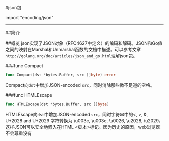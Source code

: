 ﻿#json包

import "encoding/json"

---

##简介

##概览
json实现了JSON对象（RFC4627中定义）的编码和解码。JSON和Go值之间的映射在Marshal和Unmarshal函数的文档中描述。可以参考文章` http://golang.org/doc/articles/json_and_go.html `理解json包。


###func Compact
```go
func Compact(dst *bytes.Buffer, src []byte) error
```
Compact向`dst`中增加JSON-encoded `src`，同时消除那些微不足道的空格。

###func HTMLEscape
```go
func HTMLEscape(dst *bytes.Buffer, src []byte)
```
HTMLEscape向`dst`中增加JSON-encoded `src`，同时字符串中的<, >, &, U+2028 and U+2029 字符转换为 \u003c, \u003e, \u0026, \u2028, \u2029，这样JSON可以安全地嵌入在HTML <脚本>标记。因为历史的原因，web浏览器不会尊重没有<script> 标签的标准HTML（ don't honor standard HTML escaping within <script> tags），所以需要JSON编码来替换。

###func Indent
```go
func Indent(dst *bytes.Buffer, src []byte, prefix, indent string) error
```
Indent向`dst`中增加带有缩进形式的JSON-encoded `src`。

未完。。。

###func Marshal
```go
func Marshal(v interface{}) ([]byte, error)
```

###func MarshalIndent
```go
func MarshalIndent(v interface{}, prefix, indent string) ([]byte, error)
```
MarshalIndent和Marshal很像，但是使用了缩进`indent`来格式化输出。

###func Unmarshal
```go
func Unmarshal(data []byte, v interface{}) error
```

###type Decoder struct
```go
type Decoder struct {
}
```
Decoder类型读取并解码输入流中的JSON对象。

###func NewDecoder
```go
func NewDecoder(r io.Reader) *Decoder
```
NewDecoder返回一个新的dedocer，这个decoder从`r`读取。

这个decoder引入它自己的缓冲，从`r`读取的数据可能超过JSON值的要求。

###func (*Decoder) Buffered
```go
func (dec *Decoder) Buffered() io.Reader
```
Buffered返回一个reader，这个reader的数据残留在Decoder的缓冲中。reader是有效的，直到下次调用Decode。

###func (*Decoder) Decode
```go
func (dec *Decoder) Decode(v interface{}) error
```
Decode读取下一个JSON编码的值，然后存储到`v`所指的值中。

想了解更多关于JONS向Go值转换的信息，请看Unmarshal 函数的文档。

###func (*Decoder) UseNumber
```go
func (dec *Decoder) UseNumber()
```
UseNumber引起Decoder来将一个数字（作为一个Number而不是一个float64数值）解码成一个接口（interface{}）。

###type Encoder struct
```go
type Encoder struct {
}
```
Encoder向输出流写入JSON对象。

###func NewEncoder
```go
func NewEncoder(w io.Writer) *Encoder
```
NewEncoder返回一个写入`w`的新的encoder。

###func (*Encoder) Encode
```go
func (enc *Encoder) Encode(v interface{}) error
```
Encode将JSON编码的`v`写入到流中，接下来是换行符。

想了解更多关于Go值向JSON转换的信息，请看Marshal 函数的文档。

###type InvalidUTF8Error struct
```go
type InvalidUTF8Error struct {
    S string // the whole string value that caused the error
}
```
在GO1.2之前，当Marshal 尝试编码带有无效UTF-8序列的字符串时，会返回一个InvalidUTF8Error。在Go 1.2中，Marshal通过用 rune类型的U+FFFD（Unicode replacement）来替换非法的字节这种方法来强迫字符串转为UTF-8。这种错误不会产生但是为了向后兼容而保留下来。

###func (*InvalidUTF8Error) Error
```go
func (e *InvalidUTF8Error) Error() string
```

###type InvalidUnmarshalError struct
```go
type InvalidUnmarshalError struct {
    Type reflect.Type
}
```
InvalidUnmarshalError 描述了一个无效的传给Unmarshal的参数（传给Unmarshal的参数必须是一个非空指针）。

###func (*InvalidUnmarshalError) Error
```go
func (e *InvalidUnmarshalError) Error() string
```

###type Marshaler interface
```go
type Marshaler interface {
    MarshalJSON() ([]byte, error)
}
```
Marshaler 是一个接口。实现它的类型可以将它们自己编码为一个有效的JSON。

###type MarshalerError struct
```go
type MarshalerError struct {
    Type reflect.Type
    Err  error
}
```

###func (*MarshalerError) Error
```go
func (e *MarshalerError) Error() string
```

###type Number
```go
type Number string
```
一个Number代表了JSON数字。

###func (Number) Float64
```go
func (n Number) Float64() (float64, error)
```
Float64返回float64的数字。

###func (Number) Int64
```go
func (n Number) Int64() (int64, error)
```
返回int64的数字。

###func (Number) String
```go
func (n Number) String() string
```
返回数字的字符串形式。

###type RawMessage
```go
type RawMessage []byte
```
RawMessage是一个原始的编码的JSON对象。它实现了Marshaler 和Unmarshaler ，并可以用来延迟JSON解析或者JSON编码预计算。

###func (*RawMessage) MarshalJSON
```go
func (m *RawMessage) MarshalJSON() ([]byte, error)
```
返回`*m`作为`m`的JSON编码。

###func (*RawMessage) UnmarshalJSON
```go
func (m *RawMessage) UnmarshalJSON(data []byte) error
```
UnmarshalJSON 设置`*m`为data的一份拷贝。

###type SyntaxError struct
```go
type SyntaxError struct {
    Offset int64 // error occurred after reading Offset bytes
}
```
SyntaxError 描述了JSON的语法错误。

###func (*SyntaxError) Error
```go
func (e *SyntaxError) Error() string
```

###type UnmarshalFieldError struct
```go
type UnmarshalFieldError struct {
    Key   string
    Type  reflect.Type
    Field reflect.StructField
}
```
UnmarshalFieldError 描述了一个JSON对象key，这个key引起了一个没有导出的（因此为不可写的）的结构成员（ struct field）（不再使用，为了兼容性而保留）。

###func (*UnmarshalFieldError) Error
```go
func (e *UnmarshalFieldError) Error() string
```

###type UnmarshalTypeError struct
```go
type UnmarshalTypeError struct {
    Value string       // description of JSON value - "bool", "array", "number -5"
    Type  reflect.Type // type of Go value it could not be assigned to
}
```
UnmarshalTypeError描述了这样的一个JSON值，它不适合特定GO类型的值。

###func (*UnmarshalTypeError) Error
```go
func (e *UnmarshalTypeError) Error() string
```
Unmarshaler 是一个接口，实现它的接口可以unmarshal 一个它们自己的JSON描述。输入可以假设为一个JSON值的有效的编码。

UnmarshalJSON 如果想返回后仍然保留数据，它必须复制JSON数据。

###type Unmarshaler interface
```go
type Unmarshaler interface {
    UnmarshalJSON([]byte) error
}
```
当Marshal 尝试编码一个不支持的值类型，将返回UnsupportedTypeError 。

###type UnsupportedTypeError struct
```go
type UnsupportedTypeError struct {
    Type reflect.Type
}
```

###func (*UnsupportedTypeError) Error
```go
func (e *UnsupportedTypeError) Error() string
```

###type UnsupportedValueError struct
```go
type UnsupportedValueError struct {
    Value reflect.Value
    Str   string
}
```

###func (*UnsupportedValueError) Error
```go
func (e *UnsupportedValueError) Error() string
```


